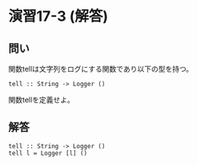 演習17-3 (解答)
===============

問い
----

関数tellは文字列をログにする関数であり以下の型を持つ。

    tell :: String -> Logger ()

関数tellを定義せよ。

解答
----

    tell :: String -> Logger ()
    tell l = Logger [l] ()
